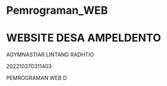 # Pemrograman_WEB
# WEBSITE DESA AMPELDENTO
<P>
  AGYMNASTIAR LINTANG RADHTIO
</P>
<P>
  202210370311403
</P>
<P>
  PEMROGRAMAN WEB D
</P>
